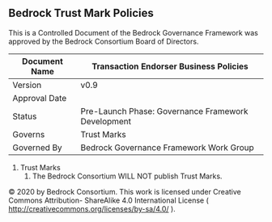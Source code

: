 ## Bedrock Trust Mark Policies

This is a Controlled Document of the Bedrock Governance Framework was approved by the Bedrock Consortium Board of Directors.

| Document Name | Transaction Endorser Business Policies |
| --- | --- |
| Version | v0.9 |
| Approval Date | |
| Status | Pre-Launch Phase: Governance Framework Development |
| Governs |Trust Marks |
| Governed By | Bedrock Governance Framework Work Group |



1. Trust Marks
    1. The Bedrock Consortium WILL NOT publish Trust Marks.


© 2020 by Bedrock Consortium. This work is licensed under Creative Commons Attribution-
ShareAlike 4.0 International License ( http://creativecommons.org/licenses/by-sa/4.0/ ).
